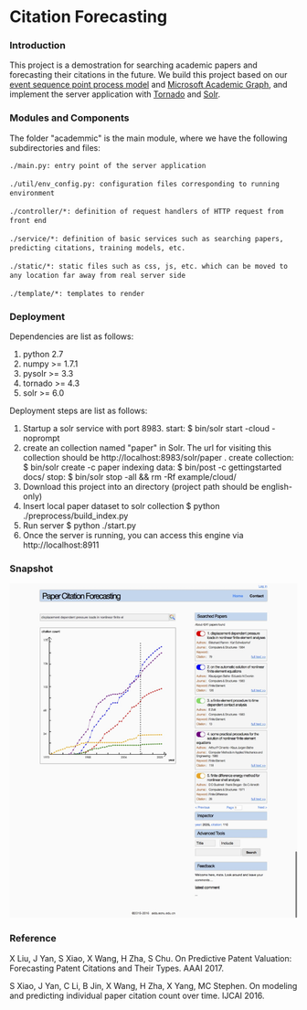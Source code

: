 # Citation Forecasting

### Introduction

This project is a demostration for searching academic papers and forecasting their citations in the future. We build this project based on our [event sequence point process model](https://github.com/xinchrome/point_process) and [Microsoft Academic Graph](https://www.microsoft.com/en-us/research/project/microsoft-academic-graph/), and implement the server application with [Tornado](http://www.tornadoweb.org/en/stable/) and [Solr](http://lucene.apache.org/solr/).


### Modules and Components

The folder "academmic" is the main module, where we have the following subdirectories and files:

	./main.py: entry point of the server application

	./util/env_config.py: configuration files corresponding to running environment

	./controller/*: definition of request handlers of HTTP request from front end

	./service/*: definition of basic services such as searching papers, predicting citations, training models, etc.

	./static/*: static files such as css, js, etc. which can be moved to any location far away from real server side

	./template/*: templates to render


### Deployment


Dependencies are list as follows:

1. python 2.7
2. numpy >= 1.7.1
6. pysolr >= 3.3
3. tornado >= 4.3
5. solr >= 6.0



Deployment steps are list as follows:


1. Startup a solr service with port 8983.
	start: $ bin/solr start -cloud -noprompt
2. create an collection named "paper" in Solr. The url for visiting this collection should be http://localhost:8983/solr/paper .
	create collection: $ bin/solr create -c paper
	indexing data: $ bin/post -c gettingstarted docs/
	stop: $ bin/solr stop -all && rm -Rf example/cloud/
2. Download this project into an directory (project path should be english-only)
3. Insert local paper dataset to solr collection
	$ python ./preprocess/build_index.py
4. Run server
	$ python ./start.py
5. Once the server is running, you can access this engine via http://localhost:8911



### Snapshot

![](./doc/citation.png)


### Reference

X Liu, J Yan, S Xiao, X Wang, H Zha, S Chu. On Predictive Patent Valuation: Forecasting Patent Citations and Their Types. AAAI 2017.


S Xiao, J Yan, C Li, B Jin, X Wang, H Zha, X Yang, MC Stephen. On modeling and predicting individual paper citation count over time. IJCAI 2016.



